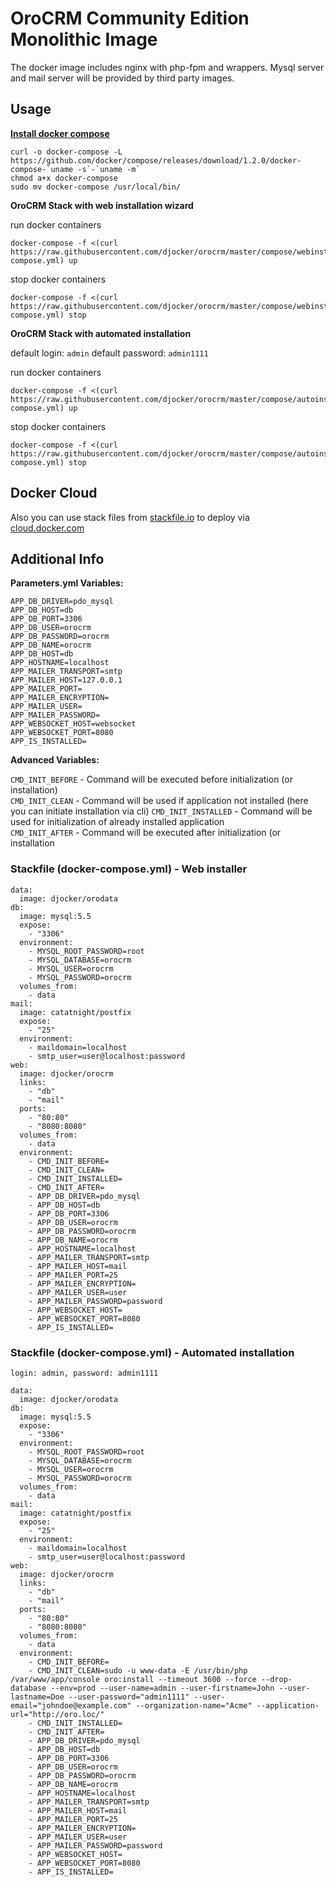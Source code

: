 # OroCRM Community Edition Monolithic Image
The docker image includes nginx with php-fpm and wrappers. Mysql server and mail server will be provided by third party images.

## Usage

**[Install docker compose](http://docs.docker.com/compose/install/)**

```
curl -o docker-compose -L https://github.com/docker/compose/releases/download/1.2.0/docker-compose-`uname -s`-`uname -m`
chmod a+x docker-compose
sudo mv docker-compose /usr/local/bin/
```

**OroCRM Stack with web installation wizard**

run docker containers
```
docker-compose -f <(curl https://raw.githubusercontent.com/djocker/orocrm/master/compose/webinstall/docker-compose.yml) up
```

stop docker containers

```
docker-compose -f <(curl https://raw.githubusercontent.com/djocker/orocrm/master/compose/webinstall/docker-compose.yml) stop
```

**OroCRM Stack with automated installation**

default login: `admin` default password: `admin1111`

run docker containers

```
docker-compose -f <(curl https://raw.githubusercontent.com/djocker/orocrm/master/compose/autoinstall/docker-compose.yml) up
```

stop docker containers

```
docker-compose -f <(curl https://raw.githubusercontent.com/djocker/orocrm/master/compose/autoinstall/docker-compose.yml) stop 
```

## Docker Cloud

Also you can use stack files from [stackfile.io](https://stackfiles.io/registry/56fc345c416a1001004d39cc) to deploy via [cloud.docker.com](https://cloud.docker.com)

## Additional Info

**Parameters.yml Variables:**

`APP_DB_DRIVER=pdo_mysql`  
`APP_DB_HOST=db`  
`APP_DB_PORT=3306`  
`APP_DB_USER=orocrm`  
`APP_DB_PASSWORD=orocrm`  
`APP_DB_NAME=orocrm`  
`APP_DB_HOST=db`  
`APP_HOSTNAME=localhost`  
`APP_MAILER_TRANSPORT=smtp`  
`APP_MAILER_HOST=127.0.0.1`  
`APP_MAILER_PORT=`  
`APP_MAILER_ENCRYPTION=`  
`APP_MAILER_USER=`  
`APP_MAILER_PASSWORD=`  
`APP_WEBSOCKET_HOST=websocket`  
`APP_WEBSOCKET_PORT=8080`  
`APP_IS_INSTALLED=`  

**Advanced Variables:**

`CMD_INIT_BEFORE` - Command will be executed before initialization (or installation)  
`CMD_INIT_CLEAN` - Command will be used if application not installed (here you can initiate installation via cli)
`CMD_INIT_INSTALLED` - Command will be used for initialization of already installed application  
`CMD_INIT_AFTER` - Command will be executed after initialization (or installation
  
### Stackfile (docker-compose.yml) - Web installer

```
data:
  image: djocker/orodata
db:
  image: mysql:5.5
  expose:
    - "3306"
  environment:
    - MYSQL_ROOT_PASSWORD=root
    - MYSQL_DATABASE=orocrm
    - MYSQL_USER=orocrm
    - MYSQL_PASSWORD=orocrm
  volumes_from:
    - data
mail:
  image: catatnight/postfix
  expose:
    - "25"
  environment:
    - maildomain=localhost
    - smtp_user=user@localhost:password
web:
  image: djocker/orocrm
  links:
    - "db"
    - "mail"
  ports:
    - "80:80"
    - "8080:8080"
  volumes_from:
    - data
  environment:
    - CMD_INIT_BEFORE=
    - CMD_INIT_CLEAN=
    - CMD_INIT_INSTALLED=
    - CMD_INIT_AFTER=
    - APP_DB_DRIVER=pdo_mysql
    - APP_DB_HOST=db
    - APP_DB_PORT=3306
    - APP_DB_USER=orocrm
    - APP_DB_PASSWORD=orocrm
    - APP_DB_NAME=orocrm
    - APP_HOSTNAME=localhost
    - APP_MAILER_TRANSPORT=smtp
    - APP_MAILER_HOST=mail
    - APP_MAILER_PORT=25
    - APP_MAILER_ENCRYPTION=
    - APP_MAILER_USER=user
    - APP_MAILER_PASSWORD=password
    - APP_WEBSOCKET_HOST=
    - APP_WEBSOCKET_PORT=8080
    - APP_IS_INSTALLED=
```

### Stackfile (docker-compose.yml) - Automated installation

`login: admin, password: admin1111`

```
data:
  image: djocker/orodata
db:
  image: mysql:5.5
  expose:
    - "3306"
  environment:
    - MYSQL_ROOT_PASSWORD=root
    - MYSQL_DATABASE=orocrm
    - MYSQL_USER=orocrm
    - MYSQL_PASSWORD=orocrm
  volumes_from:
    - data
mail:
  image: catatnight/postfix
  expose:
    - "25"
  environment:
    - maildomain=localhost
    - smtp_user=user@localhost:password
web:
  image: djocker/orocrm
  links:
    - "db"
    - "mail"
  ports:
    - "80:80"
    - "8080:8080"
  volumes_from:
    - data
  environment:
    - CMD_INIT_BEFORE=
    - CMD_INIT_CLEAN=sudo -u www-data -E /usr/bin/php /var/www/app/console oro:install --timeout 3600 --force --drop-database --env=prod --user-name=admin --user-firstname=John --user-lastname=Doe --user-password="admin1111" --user-email="johndoe@example.com" --organization-name="Acme" --application-url="http://oro.loc/"
    - CMD_INIT_INSTALLED=
    - CMD_INIT_AFTER=
    - APP_DB_DRIVER=pdo_mysql
    - APP_DB_HOST=db
    - APP_DB_PORT=3306
    - APP_DB_USER=orocrm
    - APP_DB_PASSWORD=orocrm
    - APP_DB_NAME=orocrm
    - APP_HOSTNAME=localhost
    - APP_MAILER_TRANSPORT=smtp
    - APP_MAILER_HOST=mail
    - APP_MAILER_PORT=25
    - APP_MAILER_ENCRYPTION=
    - APP_MAILER_USER=user
    - APP_MAILER_PASSWORD=password
    - APP_WEBSOCKET_HOST=
    - APP_WEBSOCKET_PORT=8080
    - APP_IS_INSTALLED=
```
